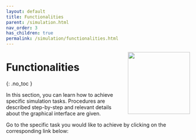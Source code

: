 ```yaml
---
layout: default
title: Functionalities
parent: /simulation.html
nav_order: 3
has_children: true
permalink: /simulation/functionalities.html
---
```


<img src="../assets/images/logos/logo-simulation_400px.png" width="170" style="float:right; margin-left: 15px;"/>

# Functionalities
{: .no_toc }

In this section, you can learn how to achieve specific simulation tasks.
Procedures are described step-by-step and relevant details about the graphical interface are given.

Go to the specific task you would like to achieve by clicking on the corresponding link below: